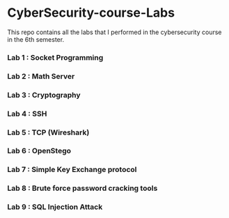 # CyberSecurity-course-Labs
This repo contains all the labs that I performed in the cybersecurity course in the 6th semester. 


<h3> Lab 1 : Socket Programming</h3>
<h3> Lab 2 : Math Server </h3> 
<h3> Lab 3 : Cryptography </h3> 
<h3> Lab 4 : SSH </h3> 
<h3> Lab 5 : TCP (Wireshark) </h3> 
<h3> Lab 6 : OpenStego </h3> 
<h3> Lab 7 : Simple Key Exchange protocol </h3> 
<h3> Lab 8 : Brute force password cracking tools </h3> 
<h3> Lab 9 : SQL Injection Attack </h3> 

